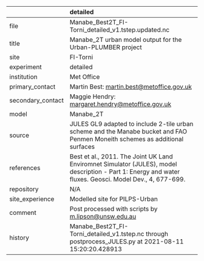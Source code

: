 |                   | detailed                                                                                                                                                |
|:------------------|:--------------------------------------------------------------------------------------------------------------------------------------------------------|
| file              | Manabe_Best2T_FI-Torni_detailed_v1.tstep.updated.nc                                                                                                     |
| title             | Manabe_2T urban model output for the Urban-PLUMBER project                                                                                              |
| site              | FI-Torni                                                                                                                                                |
| experiment        | detailed                                                                                                                                                |
| institution       | Met Office                                                                                                                                              |
| primary_contact   | Martin Best: martin.best@metoffice.gov.uk                                                                                                               |
| secondary_contact | Maggie Hendry: margaret.hendry@metoffice.gov.uk                                                                                                         |
| model             | Manabe_2T                                                                                                                                               |
| source            | JULES GL9 adapted to include 2-tile urban scheme and the Manabe bucket and FAO Penmen Moneith schemes as additional surfaces                            |
| references        | Best et al., 2011. The Joint UK Land Enviromnet Simulator (JULES), model description - Part 1: Energy and water fluxes. Geosci. Model Dev., 4, 677-699. |
| repository        | N/A                                                                                                                                                     |
| site_experience   | Modelled site for PILPS-Urban                                                                                                                           |
| comment           | Post processed with scripts by m.lipson@unsw.edu.au                                                                                                     |
| history           | Manabe_Best2T_FI-Torni_detailed_v1.tstep.nc through postprocess_JULES.py at 2021-08-11 15:20:20.428913                                                  |
